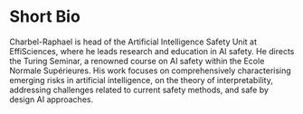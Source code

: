 # Short Bio

Charbel-Raphael is head of the Artificial Intelligence Safety Unit at EffiSciences, where he leads research and education in AI safety.  He directs the Turing Seminar, a renowned course on AI safety within the Ecole Normale Supérieures. His work focuses on comprehensively characterising emerging risks in artificial intelligence, on the theory of interpretability, addressing challenges related to current safety methods, and safe by design AI approaches.
